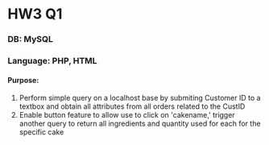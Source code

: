 # HW3 Q1
### DB: MySQL
### Language: PHP, HTML
#### Purpose:
1. Perform simple query on a localhost base by submiting Customer ID to a textbox and obtain all attributes from all orders related to the CustID
2. Enable button feature to allow use to click on 'cakename,' trigger another query to return all ingredients and quantity used for each for the specific cake
